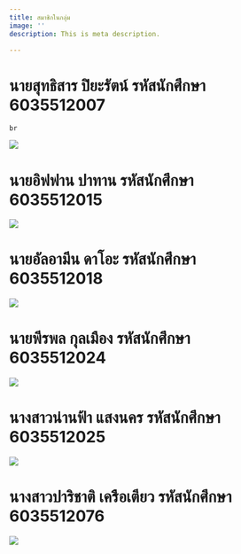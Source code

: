```yaml
---
title: สมาชิกในกลุ่ม
image: ''
description: This is meta description.

---
```

# **นายสุทธิสาร ปิยะรัตน์ รหัสนักศึกษา  6035512007**

    br

![](/images/67239262_2467376653324926_3347226047094456320_o.jpg)

# **นายอิฟฟาน  ปาทาน รหัสนักศึกษา 6035512015**

![](/images/img_8484.jpg)

# **นายอัลอามีน ดาโอะ รหัสนักศึกษา   6035512018**

![](/images/117891559_1411752625695572_1274222105759852872_o.jpg)

# **นายพีรพล กุลเมือง รหัสนักศึกษา 6035512024**

![](/images/48373441_2031573160292336_5105572992218300416_n.jpg)

# **นางสาวน่านฟ้า แสงนคร รหัสนักศึกษา 6035512025**

![](/images/35123825_1700382590075494_8977698399990054912_n.jpg)

# **นางสาวปาริชาติ เครือเตียว รหัสนักศึกษา 6035512076**

![](https://media.discordapp.net/attachments/755066241915551859/773274106174898176/IMG_20201104_025416.jpg?width=539&height=609)